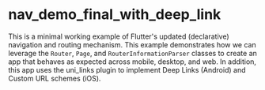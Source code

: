 # nav_demo_final_with_deep_link

This is a minimal working example of Flutter's updated (declarative) navigation and routing mechanism. This example demonstrates how we can leverage the `Router`, `Page`, and `RouterInformationParser` classes to create an app that behaves as expected across mobile, desktop, and web. In addition, this app uses the uni_links plugin to implement Deep Links (Android) and Custom URL schemes (iOS).